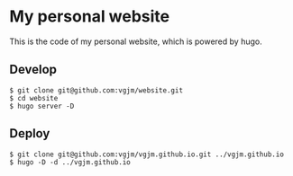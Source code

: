 # My personal website

This is the code of my personal website, which is powered by hugo.

## Develop

```
$ git clone git@github.com:vgjm/website.git
$ cd website
$ hugo server -D
```

## Deploy

```
$ git clone git@github.com:vgjm/vgjm.github.io.git ../vgjm.github.io
$ hugo -D -d ../vgjm.github.io
```
